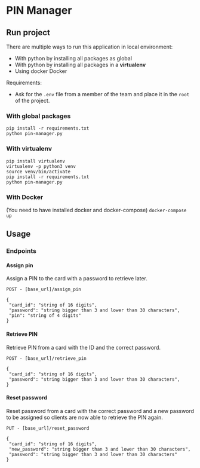 # PIN Manager

## Run project

There are multiple ways to run this application in local environment:

- With python by installing all packages as global
- With python by installing all packages in a **virtualenv**
- Using docker Docker

Requirements:

- Ask for the `.env` file from a member of the team and place it in the `root` of the project.

### With global packages

```
pip install -r requirements.txt
python pin-manager.py
```

### With virtualenv

```
pip install virtualenv
virtualenv -p python3 venv
source venv/bin/activate
pip install -r requirements.txt
python pin-manager.py
```

### With Docker

(You need to have installed docker and docker-compose)
`docker-compose up`

## Usage

### Endpoints

#### Assign pin

Assign a PIN to the card  with a password to retrieve later.

`POST - [base_url]/assign_pin`

```
{
 "card_id": "string of 16 digits",
 "password": "string bigger than 3 and lower than 30 characters",
 "pin": "string of 4 digits"
}
```

#### Retrieve PIN

Retrieve PIN from a card with the ID and the correct password.

`POST - [base_url]/retrieve_pin`

```
{
 "card_id": "string of 16 digits",
 "password": "string bigger than 3 and lower than 30 characters",
}
```

#### Reset password

Reset password from a card with the correct password and a new password to be assigned so clients are now able to retrieve the PIN again.

`PUT - [base_url]/reset_password`

```
{
 "card_id": "string of 16 digits",
 "new_password": "string bigger than 3 and lower than 30 characters",
 "password": "string bigger than 3 and lower than 30 characters"
}
```
